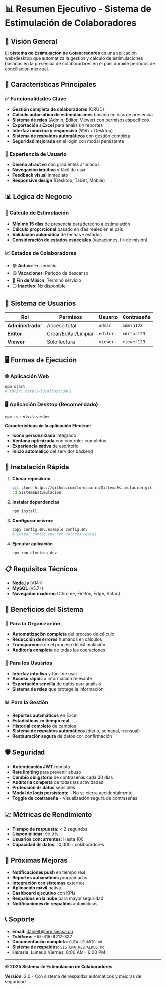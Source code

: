 # 📊 Resumen Ejecutivo - Sistema de Estimulación de Colaboradores

## 🎯 Visión General

El **Sistema de Estimulación de Colaboradores** es una aplicación web/desktop que automatiza la gestión y cálculo de estimulaciones basadas en la presencia de colaboradores en el país durante períodos de conciliación mensual.

## 🚀 Características Principales

### ✅ **Funcionalidades Clave**
- **Gestión completa de colaboradores** (CRUD)
- **Cálculo automático de estimulaciones** basado en días de presencia
- **Sistema de roles** (Admin, Editor, Viewer) con permisos específicos
- **Exportación a Excel** para análisis y reportes
- **Interfaz moderna y responsiva** (Web + Desktop)
- **Sistema de respaldos automáticos** con gestión completa
- **Seguridad mejorada** en el login con modal persistente

### 🎨 **Experiencia de Usuario**
- **Diseño atractivo** con gradientes animados
- **Navegación intuitiva** y fácil de usar
- **Feedback visual** inmediato
- **Responsive design** (Desktop, Tablet, Mobile)

## 📊 Lógica de Negocio

### 🧮 **Cálculo de Estimulación**
- **Mínimo 15 días** de presencia para derecho a estimulación
- **Cálculo proporcional** basado en días reales en el país
- **Validación automática** de fechas y estados
- **Consideración de estados especiales** (vacaciones, fin de misión)

### 📈 **Estados de Colaboradores**
- 🟢 **Activo**: En servicio
- 🟡 **Vacaciones**: Período de descanso
- 🔴 **Fin de Misión**: Terminó servicio
- ⚪ **Inactivo**: No disponible

## 👥 Sistema de Usuarios

| Rol | Permisos | Usuario | Contraseña |
|-----|----------|---------|------------|
| **Administrador** | Acceso total | `admin` | `admin123` |
| **Editor** | Crear/Editar/Limpiar | `editor` | `editor123` |
| **Viewer** | Solo lectura | `viewer` | `viewer123` |

## 🖥️ Formas de Ejecución

### 🌐 **Aplicación Web**
```bash
npm start
# Abrir: http://localhost:3001
```

### 🖥️ **Aplicación Desktop** (Recomendado)
```bash
npm run electron-dev
```

**Características de la aplicación Electron:**
- **Icono personalizado** integrado
- **Ventana optimizada** con controles completos
- **Experiencia nativa** de escritorio
- **Inicio automático** del servidor backend

## 🔧 Instalación Rápida

1. **Clonar repositorio**
   ```bash
   git clone https://github.com/tu-usuario/SistemaEstimulacion.git
   cd SistemaEstimulacion
   ```

2. **Instalar dependencias**
   ```bash
   npm install
   ```

3. **Configurar entorno**
   ```bash
   copy config.env.example config.env
   # Editar config.env con valores reales
   ```

4. **Ejecutar aplicación**
   ```bash
   npm run electron-dev
   ```

## 📋 Requisitos Técnicos

- **Node.js** (v14+)
- **MySQL** (v5.7+)
- **Navegador moderno** (Chrome, Firefox, Edge, Safari)

## 🎯 Beneficios del Sistema

### 💼 **Para la Organización**
- **Automatización completa** del proceso de cálculo
- **Reducción de errores** humanos en cálculos
- **Transparencia** en el proceso de estimulación
- **Auditoría completa** de todas las operaciones

### 👤 **Para los Usuarios**
- **Interfaz intuitiva** y fácil de usar
- **Acceso rápido** a información relevante
- **Exportación sencilla** de datos para análisis
- **Sistema de roles** que protege la información

### 📊 **Para la Gestión**
- **Reportes automáticos** en Excel
- **Estadísticas en tiempo real**
- **Historial completo** de cambios
- **Sistema de respaldos automáticos** (diario, semanal, mensual)
- **Restauración segura** de datos con confirmación

## 🛡️ Seguridad

- **Autenticación JWT** robusta
- **Rate limiting** para prevenir abuso
- **Cambio obligatorio** de contraseñas cada 30 días
- **Auditoría completa** de todas las actividades
- **Protección de datos** sensibles
- **Modal de login persistente** - No se cierra accidentalmente
- **Toggle de contraseña** - Visualización segura de contraseñas

## 📈 Métricas de Rendimiento

- **Tiempo de respuesta**: < 2 segundos
- **Disponibilidad**: 99.9%
- **Usuarios concurrentes**: Hasta 100
- **Capacidad de datos**: 10,000+ colaboradores

## 🚀 Próximas Mejoras

- **Notificaciones push** en tiempo real
- **Reportes automáticos** programados
- **Integración con sistemas** externos
- **Aplicación móvil** nativa
- **Dashboard ejecutivo** con KPIs
- **Respaldos en la nube** para mayor seguridad
- **Notificaciones de respaldos** automáticas

## 📞 Soporte

- **Email**: danielf@mre.siecsa.cu
- **Teléfono**: +58-416-6217-827
- **Documentación completa**: `GUIA-USUARIO.md`
- **Sistema de respaldos**: `SISTEMA_RESPALDOS.md`
- **Horario**: Lunes a Viernes, 8:00 AM - 6:00 PM

---

**© 2025 Sistema de Estimulación de Colaboradores**

**Versión**: 2.0 - Con sistema de respaldos automáticos y mejoras de seguridad
